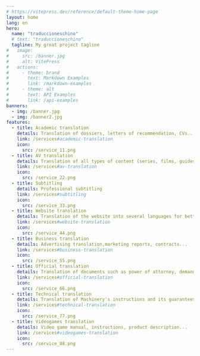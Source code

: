 ```yaml
---
# https://vitepress.dev/reference/default-theme-home-page
layout: home
lang: en
hero:
  name: "traduccioneschino"
  # text: "traduccioneschino"
  tagline: My great project tagline
#   image:
#     src: /banner.jpg
#     alt: VitePress
#   actions:
#     - theme: brand
#       text: Markdown Examples
#       link: /markdown-examples
#     - theme: alt
#       text: API Examples
#       link: /api-examples
banners: 
  - img: /banner.jpg
  - img: /banner2.jpg
features:
  - title: Academic translation
    details: Translation of dossiers, letters of recommendation, CVs...
    link: /services#academic-translation
    icon:
      src: /service_11.png
  - title: AV translation
    details: Translation of all types of content (series, films, guides...).
    link: /services#av-translation
    icon:
      src: /service_22.png
  - title: Subtitling
    details: Professional subtitling 
    link: /services#subtitling
    icon:
      src: /service_33.png
  - title: Website translation
    details: Translation of the website into several languages for better visibility.
    link: /services#website-translation
    icon:
      src: /service_44.png
  - title: Business translation
    details: Advertising translation,marketing reports, contracts...
    link: /services#business-translation
    icon:
      src: /service_55.png
  - title: Official translation
    details: Translation of documents such as power of attorney, demands...
    link: /services#official-translation
    icon:
      src: /service_66.png
  - title: Technical translation
    details: Translation of Machinery's instructions and its guarantees...
    link: /services#technical-translation
    icon:
      src: /service_77.png
  - title: Videogames translation
    details: Video game manual, instructions, product description...
    link: /services#videogames-translation
    icon:
      src: /service_88.png
---
```

 
<!-- <img src="/banner.jpg" />  -->
<!-- AV translation
Translation of all types of content (series, films, guides...).
Subtitling
Professional subtitling 
Website translation
Translation of the website into several languages for better visibility.
Business translation
Advertising translation,marketing reports, contracts...
Official translation
Translation of documents such as power of attorney, demands...
Technical translation
Translation of Machinery's instructions and its guarantees...
Videogames translation
Video game manual, instructions, product description...
View more+ -->
